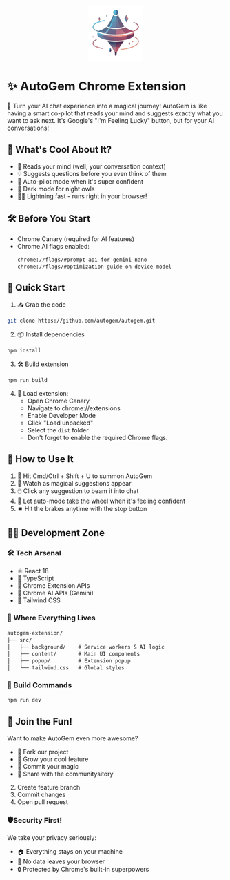 <p align="center">
  <img src="./public/images/icon-128.png" alt="AutoGem Icon" width="128" height="128">
</p>

# ✨ AutoGem Chrome Extension

🤖 Turn your AI chat experience into a magical journey! AutoGem is like having a smart co-pilot that reads your mind and suggests exactly what you want to ask next. It's Google's "I'm Feeling Lucky" button, but for your AI conversations!

## 🌟 What's Cool About It?

- 🧠 Reads your mind (well, your conversation context)
- 💡 Suggests questions before you even think of them
- 🚀 Auto-pilot mode when it's super confident
- 🌙 Dark mode for night owls
- 🏃‍♂️ Lightning fast - runs right in your browser!

## 🛠️ Before You Start

- Chrome Canary (required for AI features)
- Chrome AI flags enabled:
  ```
  chrome://flags/#prompt-api-for-gemini-nano
  chrome://flags/#optimization-guide-on-device-model
  ```

## 🚀 Quick Start

1. 📥 Grab the code
```bash
git clone https://github.com/autogem/autogem.git
```

2. 📦 Install dependencies
```bash
npm install
```

3. 🛠️ Build extension
```bash
npm run build
```

4. 🔧 Load extension:
   - Open Chrome Canary
   - Navigate to chrome://extensions
   - Enable Developer Mode
   - Click "Load unpacked"
   - Select the `dist` folder
   - Don't forget to enable the required Chrome flags.

## 🎯 How to Use It

1. 🎹 Hit Cmd/Ctrl + Shift + U to summon AutoGem
2. 👀 Watch as magical suggestions appear
3. 🖱️ Click any suggestion to beam it into chat
4. 🤖 Let auto-mode take the wheel when it's feeling confident
5. ⏹️ Hit the brakes anytime with the stop button

## 👩‍💻 Development Zone

### 🛠️ Tech Arsenal
- ⚛️ React 18
- 📘 TypeScript
- 🧩 Chrome Extension APIs
- 🤖 Chrome AI APIs (Gemini)
- 💅 Tailwind CSS

### 📁 Where Everything Lives
```
autogem-extension/
├── src/
│   ├── background/    # Service workers & AI logic
│   ├── content/       # Main UI components
│   ├── popup/         # Extension popup
│   └── tailwind.css   # Global styles
```

### 🧱 Build Commands
```bash
npm run dev
```

## 🤝 Join the Fun!
Want to make AutoGem even more awesome?

- 🍴 Fork our project
- 🌱 Grow your cool feature
- 💫 Commit your magic
- 🎁 Share with the communitysitory
2. Create feature branch
3. Commit changes
4. Open pull request


### 🛡️Security First!
We take your privacy seriously:

  - 🏠 Everything stays on your machine
  - 🚫 No data leaves your browser
  - 🔒 Protected by Chrome's built-in superpowers
